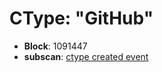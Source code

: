 # CType: "GitHub"

* **Block**: 1091447
* **subscan**: [ctype created event](https://spiritnet.subscan.io/extrinsic/0xbaff626948e99b5d9a6f3f22ec75d2e74c6497f09d9e7d02aa740d038e94bd35?event=1091447-74)
